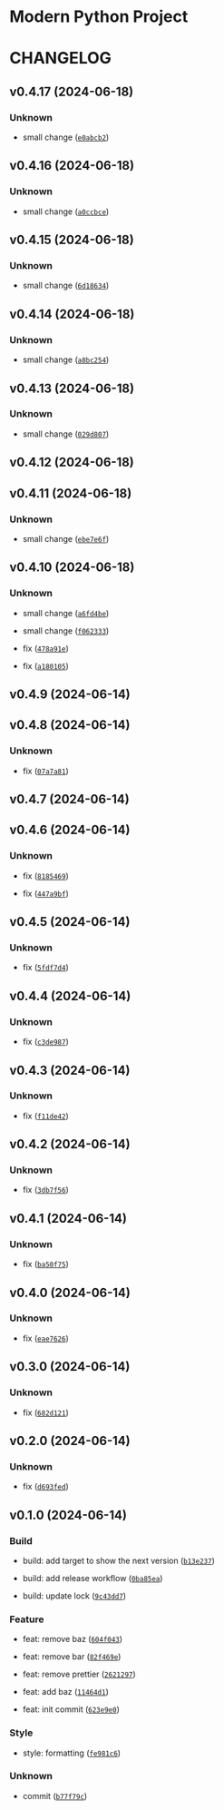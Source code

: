 # Modern Python Project

# CHANGELOG




## v0.4.17 (2024-06-18)

### Unknown

* small change ([`e0abcb2`](https://github.com/tengzl33t/python-semver-project/commit/e0abcb260fd2d50efcb496a75e16d5d074902260))

## v0.4.16 (2024-06-18)

### Unknown

* small change ([`a0ccbce`](https://github.com/tengzl33t/python-semver-project/commit/a0ccbceca2597a2ebaba64f2b2493e58027c1204))

## v0.4.15 (2024-06-18)

### Unknown

* small change ([`6d18634`](https://github.com/tengzl33t/python-semver-project/commit/6d186347345c89deed4da9925e0a94c10163ec92))

## v0.4.14 (2024-06-18)

### Unknown

* small change ([`a8bc254`](https://github.com/tengzl33t/python-semver-project/commit/a8bc254193b5c8306f883cbd041352895552c8f7))

## v0.4.13 (2024-06-18)

### Unknown

* small change ([`029d807`](https://github.com/tengzl33t/python-semver-project/commit/029d80714683b6d444a8232294a8d0eb0327ea62))

## v0.4.12 (2024-06-18)

## v0.4.11 (2024-06-18)

### Unknown

* small change ([`ebe7e6f`](https://github.com/tengzl33t/python-semver-project/commit/ebe7e6f315d39de96d7be037c0e881e6958331da))

## v0.4.10 (2024-06-18)

### Unknown

* small change ([`a6fd4be`](https://github.com/tengzl33t/python-semver-project/commit/a6fd4bea35e4a2fdac78529da167b3f39f6a1f35))

* small change ([`f062333`](https://github.com/tengzl33t/python-semver-project/commit/f062333cd7c0f62fd270e963b7ee5540b64dbe42))

* fix ([`478a91e`](https://github.com/tengzl33t/python-semver-project/commit/478a91e9338412c16290eaaa20323fe608a8986b))

* fix ([`a180105`](https://github.com/tengzl33t/python-semver-project/commit/a180105c50a21e9f013ddcdc5372fa4dded835d0))

## v0.4.9 (2024-06-14)

## v0.4.8 (2024-06-14)

### Unknown

* fix ([`07a7a81`](https://github.com/tengzl33t/python-semver-project/commit/07a7a8191f413bdd5cf9be850786555bd4379ad4))

## v0.4.7 (2024-06-14)

## v0.4.6 (2024-06-14)

### Unknown

* fix ([`8185469`](https://github.com/tengzl33t/python-semver-project/commit/818546901e064bdb83d5b1af2f25778b10a57491))

* fix ([`447a9bf`](https://github.com/tengzl33t/python-semver-project/commit/447a9bf8207b5ace5670022651cf3d6c4eff69f5))

## v0.4.5 (2024-06-14)

### Unknown

* fix ([`5fdf7d4`](https://github.com/tengzl33t/python-semver-project/commit/5fdf7d487eb381d2336b1e3c5203d187a12f5b57))

## v0.4.4 (2024-06-14)

### Unknown

* fix ([`c3de987`](https://github.com/tengzl33t/python-semver-project/commit/c3de98727abeab81f9d6d282897e5253a0eb603a))

## v0.4.3 (2024-06-14)

### Unknown

* fix ([`f11de42`](https://github.com/tengzl33t/python-semver-project/commit/f11de42509024d8b597d9c85ad4d98af680c27ee))

## v0.4.2 (2024-06-14)

### Unknown

* fix ([`3db7f56`](https://github.com/tengzl33t/python-semver-project/commit/3db7f56c764a757cb00c46ced8fda05625ae241f))

## v0.4.1 (2024-06-14)

### Unknown

* fix ([`ba50f75`](https://github.com/tengzl33t/python-semver-project/commit/ba50f753d1973bb9c2db4bf826d5f444f70c5b1b))

## v0.4.0 (2024-06-14)

### Unknown

* fix ([`eae7626`](https://github.com/tengzl33t/python-semver-project/commit/eae7626cc4bdc623c80223bca277e18904441899))

## v0.3.0 (2024-06-14)

### Unknown

* fix ([`682d121`](https://github.com/tengzl33t/python-semver-project/commit/682d12154f69e961ee529f581837a17e1902aa1e))

## v0.2.0 (2024-06-14)

### Unknown

* fix ([`d693fed`](https://github.com/tengzl33t/python-semver-project/commit/d693fed64f8a02ee1eaefa2853babfd43392965a))

## v0.1.0 (2024-06-14)

### Build

* build: add target to show the next version ([`b13e237`](https://github.com/tengzl33t/python-semver-project/commit/b13e237adefc49f8ffe1ba9221d6b40053374cbf))

* build: add release workflow ([`0ba85ea`](https://github.com/tengzl33t/python-semver-project/commit/0ba85eacfa1bcc50ef6abbadea93b998a07f25b3))

* build: update lock ([`9c43dd7`](https://github.com/tengzl33t/python-semver-project/commit/9c43dd754a82e2dc4bf9a48ee7c18ba3ef79ce6b))

### Feature

* feat: remove baz ([`604f043`](https://github.com/tengzl33t/python-semver-project/commit/604f043ba0b76cf1832d87ef6def342d028ac4c2))

* feat: remove bar ([`82f469e`](https://github.com/tengzl33t/python-semver-project/commit/82f469e7faca861dd0408cedbd44abb5804d7c32))

* feat: remove prettier ([`2621297`](https://github.com/tengzl33t/python-semver-project/commit/26212977523986dcd9066e723c64a8ababf3a83b))

* feat: add baz ([`11464d1`](https://github.com/tengzl33t/python-semver-project/commit/11464d173c418325cf977edd4bdf75b5546ac9ce))

* feat: init commit ([`623e9e0`](https://github.com/tengzl33t/python-semver-project/commit/623e9e0d97da4c48a14829a7f83c998ae68f4d13))

### Style

* style: formatting ([`fe981c6`](https://github.com/tengzl33t/python-semver-project/commit/fe981c645698806c4ef8a9a86bacf0bdb367abe1))

### Unknown

* commit ([`b77f79c`](https://github.com/tengzl33t/python-semver-project/commit/b77f79c3447d5f38e489127be7d92b845e21c17f))
